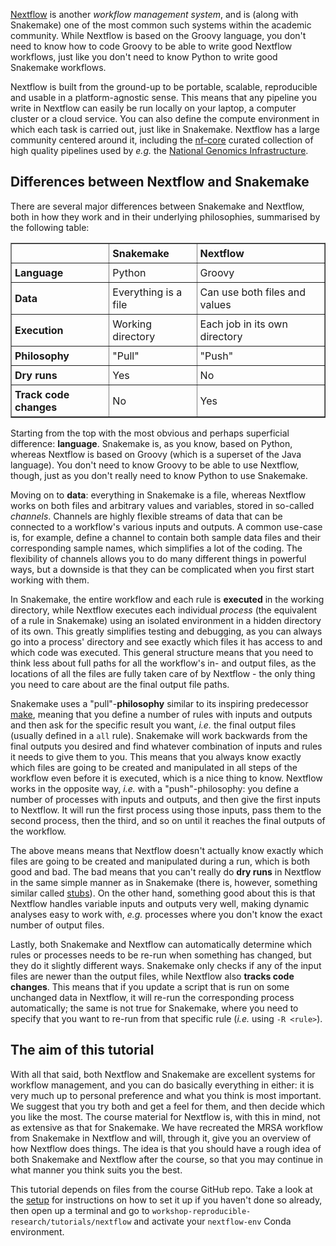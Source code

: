 [Nextflow](https://www.nextflow.io/) is another *workflow management system*,
and is (along with Snakemake) one of the most common such systems within the
academic community. While Nextflow is based on the Groovy language, you don't
need to know how to code Groovy to be able to write good Nextflow workflows,
just like you don't need to know Python to write good Snakemake workflows.

Nextflow is built from the ground-up to be portable, scalable, reproducible and
usable in a platform-agnostic sense. This means that any pipeline you write in
Nextflow can easily be run locally on your laptop, a computer cluster or
a cloud service. You can also define the compute environment in which each task
is carried out, just like in Snakemake. Nextflow has a large community centered
around it, including the [nf-core](https://nf-co.re/) curated collection of
high quality pipelines used by *e.g.* the [National Genomics Infrastructure](https://ngisweden.scilifelab.se/).

## Differences between Nextflow and Snakemake

There are several major differences between Snakemake and Nextflow, both in how
they work and in their underlying philosophies, summarised by the following
table:

<table border=1; style="margin-left:auto;margin-right:auto;">
    <tr>
    <td style="padding:5px"> <font size="3"></td>
    <td style="padding:5px"> <font size="3"><b>Snakemake</b> </td>
    <td style="padding:5px"> <font size="3"><b>Nextflow</b> </td>
    </tr>
    <tr>
    <td style="padding:5px"> <font size="3"> <b>Language</b> </td>
    <td style="padding:5px"> <font size="3"> Python </td>
    <td style="padding:5px"> <font size="3"> Groovy </td>
    </tr>
    <tr>
    <td style="padding:5px"> <font size="3"> <b>Data</b> </td>
    <td style="padding:5px"> <font size="3"> Everything is a file </td>
    <td style="padding:5px"> <font size="3"> Can use both files and values </td>
    </tr>
    <tr>
    <td style="padding:5px"> <font size="3"> <b>Execution</b> </td>
    <td style="padding:5px"> <font size="3"> Working directory </td>
    <td style="padding:5px"> <font size="3"> Each job in its own directory </td>
    </tr>
    <tr>
    <td style="padding:5px"> <font size="3"> <b>Philosophy</b> </td>
    <td style="padding:5px"> <font size="3"> "Pull" </td>
    <td style="padding:5px"> <font size="3"> "Push" </td>
    </tr>
    <tr>
    <td style="padding:5px"> <font size="3"> <b>Dry runs</b>  </td>
    <td style="padding:5px"> <font size="3"> Yes </td>
    <td style="padding:5px"> <font size="3"> No </td>
    </tr>
    <tr>
    <td style="padding:5px"> <font size="3"> <b>Track code changes</b> </td>
    <td style="padding:5px"> <font size="3"> No </td>
    <td style="padding:5px"> <font size="3"> Yes </td>
    </tr>
</table>

Starting from the top with the most obvious and perhaps superficial difference:
**language**. Snakemake is, as you know, based on Python, whereas Nextflow is
based on Groovy (which is a superset of the Java language). You don't need to
know Groovy to be able to use Nextflow, though, just as you don't really need to
know Python to use Snakemake.

Moving on to **data**: everything in Snakemake is a file, whereas Nextflow works
on both files and arbitrary values and variables, stored in so-called
*channels*. Channels are highly flexible streams of data that can be connected
to a workflow's various inputs and outputs. A common use-case is, for example,
define a channel to contain both sample data files and their corresponding
sample names, which simplifies a lot of the coding. The flexibility of channels
allows you to do many different things in powerful ways, but a downside is that
they can be complicated when you first start working with them.

In Snakemake, the entire workflow and each rule is **executed** in the working
directory, while Nextflow executes each individual *process* (the equivalent of
a rule in Snakemake) using an isolated environment in a hidden directory of its
own. This greatly simplifies testing and debugging, as you can always go into a
process' directory and see exactly which files it has access to and which code
was executed. This general structure means that you need to think less about
full paths for all the workflow's in- and output files, as the locations of all
the files are fully taken care of by Nextflow - the only thing you need to care
about are the final output file paths.

Snakemake uses a "pull"-**philosophy** similar to its inspiring predecessor
[make](https://www.gnu.org/software/make/), meaning that you define a number of
rules with inputs and outputs and then ask for the specific result you want,
*i.e.* the final output files (usually defined in a `all` rule). Snakemake will
work backwards from the final outputs you desired and find whatever combination
of inputs and rules it needs to give them to you. This means that you always
know exactly which files are going to be created and manipulated in all steps of
the workflow even before it is executed, which is a nice thing to know. Nextflow
works in the opposite way, *i.e.* with a "push"-philosophy: you define a number
of processes with inputs and outputs, and then give the first inputs to
Nextflow. It will run the first process using those inputs, pass them to the
second process, then the third, and so on until it reaches the final outputs of
the workflow.

The above means means that Nextflow doesn't actually know exactly which files
are going to be created and manipulated during a run, which is both good and
bad. The bad means that you can't really do **dry runs** in Nextflow in the same
simple manner as in Snakemake (there is, however, something similar called
[stubs](https://github.com/nextflow-io/nextflow/blob/master/docs/process.rst#stub)).
On the other hand, something good about this is that Nextflow handles variable
inputs and outputs very well, making dynamic analyses easy to work with, *e.g.*
processes where you don't know the exact number of output files.

Lastly, both Snakemake and Nextflow can automatically determine which rules or
processes needs to be re-run when something has changed, but they do it slightly
different ways. Snakemake only checks if any of the input files are newer than
the output files, while Nextflow also **tracks code changes**. This means that
if you update a script that is run on some unchanged data in Nextflow, it will
re-run the corresponding process automatically; the same is not true for
Snakemake, where you need to specify that you want to re-run from that specific
rule (*i.e.* using `-R <rule>`).

## The aim of this tutorial

With all that said, both Nextflow and Snakemake are excellent systems for
workflow management, and you can do basically everything in either: it is very
much up to personal preference and what you think is most important. We suggest
that you try both and get a feel for them, and then decide which you like the
most. The course material for Nextflow is, with this in mind, not as extensive
as that for Snakemake. We have recreated the MRSA workflow from Snakemake in
Nextflow and will, through it, give you an overview of how Nextflow does
things. The idea is that you should have a rough idea of both Snakemake and
Nextflow after the course, so that you may continue in what manner you think
suits you the best.

This tutorial depends on files from the course GitHub repo. Take a look at the
[setup](pre-course-setup) for instructions on how to set it up if you haven't
done so already, then open up a terminal and go to `workshop-reproducible-research/tutorials/nextflow`
and activate your `nextflow-env` Conda environment.
